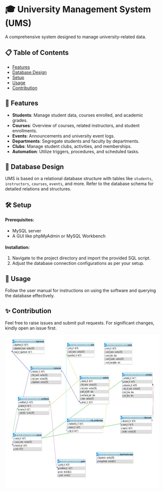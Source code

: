 # 🎓 University Management System (UMS)

A comprehensive system designed to manage university-related data.

## 📋 Table of Contents
- [Features](#-features)
- [Database Design](#-database-design)
- [Setup](#-setup)
- [Usage](#-usage)
- [Contribution](#-contribution)


## 🚀 Features
- **Students**: Manage student data, courses enrolled, and academic grades.
- **Courses**: Overview of courses, related instructors, and student enrollments.
- **Events**: Announcements and university event logs.
- **Departments**: Segregate students and faculty by departments.
- **Clubs**: Manage student clubs, activities, and memberships.
- **Automation**: Utilize triggers, procedures, and scheduled tasks.

## 📐 Database Design
UMS is based on a relational database structure with tables like `students`, `instructors`, `courses`, `events`, and more. Refer to the database schema for detailed relations and structures.

## 🛠 Setup

#### Prerequisites:
- MySQL server
- A GUI like phpMyAdmin or MySQL Workbench

#### Installation:
1. Navigate to the project directory and import the provided SQL script.
2. Adjust the database connection configurations as per your setup.

## 📖 Usage
Follow the user manual for instructions on using the software and querying the database effectively.

## ✨ Contribution
Feel free to raise issues and submit pull requests. For significant changes, kindly open an issue first.


<img src="UM_S ER DIAGRAM.jpg" width="1000" height="500">


